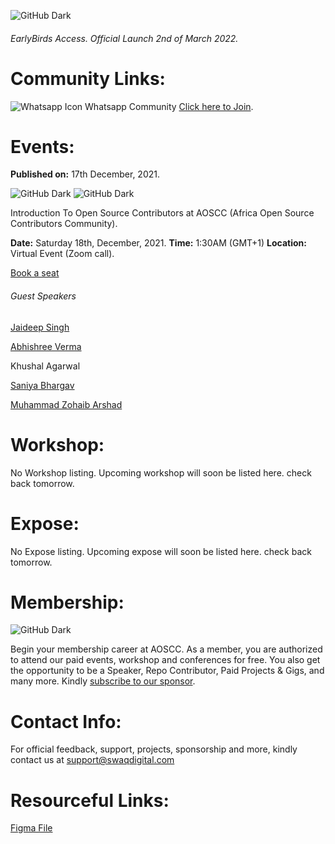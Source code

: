 <!-- ![GitHub Light](https://github.com/aoscc/aoscc/blob/main/assets/img/favicon.png) -->

![GitHub Dark](https://github.com/aoscc/aoscc/blob/main/assets/img/favicon%20-%20Inverse.png)

###### EarlyBirds Access. Official Launch 2nd of March 2022.

# Community Links:

![Whatsapp Icon](https://img.icons8.com/ios-filled/15/26e07f/whatsapp--v1.png) Whatsapp Community [Click here to Join](https://chat.whatsapp.com/BHSDuz1xbBl8kKegzwCkbu).

# Events:

**Published on:** 17th December, 2021.

![GitHub Dark](https://github.com/aoscc/aoscc/blob/main/assets/img/Introduction%20To%20Open%20Source%20Contributors%20at%20AOSCC.jpeg) ![GitHub Dark](https://github.com/aoscc/aoscc/blob/main/assets/img/Guest%20Speakers%20of%20Introduction%20To%20Open%20Source%20Contributors%20at%20AOSCC.jpeg)

Introduction To Open Source Contributors at AOSCC (Africa Open Source Contributors Community).

**Date:** Saturday 18th, December, 2021. **Time:** 1:30AM (GMT+1) **Location:** Virtual Event (Zoom call).

[Book a seat](https://us05web.zoom.us/j/88360960975?pwd=RDM1TGYvU0swakNydGpWNHBKazhpUT09)

###### Guest Speakers

[Jaideep Singh](https://github.com/Jaideep25-tech)

[Abhishree Verma](https://github.com/abhishree07)

Khushal Agarwal

[Saniya Bhargav](https://github.com/SaniyaBhargav)

[Muhammad Zohaib Arshad](https://github.com/zaibidev)

# Workshop:

No Workshop listing. Upcoming workshop will soon be listed here. check back tomorrow.

# Expose:

No Expose listing. Upcoming expose will soon be listed here. check back tomorrow.

# Membership:

![GitHub Dark](https://github.com/aoscc/aoscc/blob/main/assets/img/Membership%20Card.jpg)

Begin your membership career at AOSCC. As a member, you are authorized to attend our paid events, workshop and conferences for free. You also get the opportunity to be a Speaker, Repo Contributor, Paid Projects & Gigs, and many more. Kindly [subscribe to our sponsor](http://swaqdigital.com/).

# Contact Info:

For official feedback, support, projects, sponsorship and more, kindly contact us at [support@swaqdigital.com](mailto:support@swaqdigital.com)

# Resourceful Links:

[Figma File](https://www.figma.com/file/mOxX3lbJC3iRqo501ovZZc/AOSC?node-id=0%3A1)
